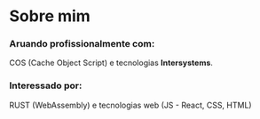 # Sobre mim

### Aruando profissionalmente com:
COS (Cache Object Script) e tecnologias **Intersystems**.

### Interessado por:
RUST (WebAssembly) e tecnologias web (JS - React, CSS, HTML)


